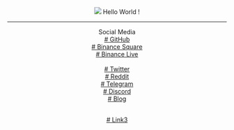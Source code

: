 
<center>
<img src="#" size="10px"/>
Hello World !
<br/>
<hr class="cyberpunk glitched" />
Social Media</br>
<a href="https://0xbabyalien.github.io/0xBabyAlien/" target="_blank"># GitHub</a>
</br>
<a href="https://www.binance.com/en/feed/profile/415452117" target="_blank"># Binance Square</a>
</br>
<a href="https://www.binance.me/id/live/u/27177728" target="_blank"># Binance Live</a>
</br></br>
<a href="https://twitter.com/redhonifadli" target="_blank"># Twitter</a>
</br>
<a href="https://www.reddit.com/user/0xBabyAlien" target="_blank"># Reddit</a>
</br>
<a href="https://t.me/BabyAlien_ID" target="_blank"># Telegram</a>
</br>
<a href="https://discord.com/users/633558230148055060" target="_blank"># Discord</a>
</br>
<a href="https://kampungcyberx.blogspot.com" target="_blank"># Blog </a>

</br><a href="https://link3.to/babyalien_id" target="_blank"># Link3 </a>
</center>
</br>
